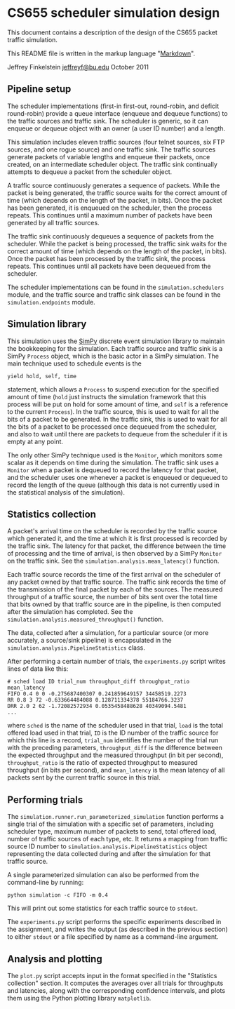 # CS655 scheduler simulation design #

This document contains a description of the design of the CS655 packet traffic
simulation.

This README file is written in the markup language "[Markdown][1]".

Jeffrey Finkelstein <jeffreyf@bu.edu>
October 2011

[1]: http://daringfireball.net/projects/markdown

## Pipeline setup ##

The scheduler implementations (first-in first-out, round-robin, and deficit
round-robin) provide a queue interface (enqueue and dequeue functions) to the
traffic sources and traffic sink. The scheduler is generic, so it can enqueue
or dequeue object with an owner (a user ID number) and a length.

This simulation includes eleven traffic sources (four telnet sources, six FTP
sources, and one rogue source) and one traffic sink. The traffic sources
generate packets of variable lengths and enqueue their packets, once created,
on an intermediate scheduler object. The traffic sink continually attempts to
dequeue a packet from the scheduler object.

A traffic source continuously generates a sequence of packets. While the packet
is being generated, the traffic source waits for the correct amount of time
(which depends on the length of the packet, in bits). Once the packet has been
generated, it is enqueued on the scheduler, then the process repeats. This
continues until a maximum number of packets have been generated by all traffic
sources.

The traffic sink continuously dequeues a sequence of packets from the
scheduler. While the packet is being processed, the traffic sink waits for the
correct amount of time (which depends on the length of the packet, in
bits). Once the packet has been processed by the traffic sink, the process
repeats. This continues until all packets have been dequeued from the
scheduler.

The scheduler implementations can be found in the `simulation.schedulers`
module, and the traffic source and traffic sink classes can be found in the
`simulation.endpoints` module.

## Simulation library ##

This simulation uses the [SimPy][2] discrete event simulation library to
maintain the bookkeeping for the simulation. Each traffic source and traffic
sink is a SimPy `Process` object, which is the basic actor in a SimPy
simulation. The main technique used to schedule events is the

    yield hold, self, time

statement, which allows a `Process` to suspend execution for the specified
amount of time (`hold` just instructs the simulation framework that this
process will be put on hold for some amount of time, and `self` is a reference
to the current `Process`). In the traffic source, this is used to wait for all
the bits of a packet to be generated. In the traffic sink, this is used to wait
for all the bits of a packet to be processed once dequeued from the scheduler,
and also to wait until there are packets to dequeue from the scheduler if it is
empty at any point.

The only other SimPy technique used is the `Monitor`, which monitors some
scalar as it depends on time during the simulation. The traffic sink uses a
`Monitor` when a packet is dequeued to record the latency for that packet, and
the scheduler uses one whenever a packet is enqueued or dequeued to record the
length of the queue (although this data is not currently used in the
statistical analysis of the simulation).

[2]: http://simpy.sourceforge.net

## Statistics collection ##

A packet's arrival time on the scheduler is recorded by the traffic source
which generated it, and the time at which it is first processed is recorded by
the traffic sink. The latency for that packet, the difference between the time
of processing and the time of arrival, is then observed by a SimPy `Monitor` on
the traffic sink. See the `simulation.analysis.mean_latency()` function.

Each traffic source records the time of the first arrival on the scheduler of
any packet owned by that traffic source. The traffic sink records the time of
the transmission of the final packet by each of the sources. The measured
throughput of a traffic source, the number of bits sent over the total time
that bits owned by that traffic source are in the pipeline, is then computed
after the simulation has completed. See the
`simulation.analysis.measured_throughput()` function.

The data, collected after a simulation, for a particular source (or more
accurately, a source/sink pipeline) is encapsulated in the
`simulation.analysis.PipelineStatistics` class. 

After performing a certain number of trials, the `experiments.py` script writes
lines of data like this:

    # sched load ID trial_num throughput_diff throughput_ratio mean_latency
    FIFO 0.4 0 0 -0.275687400307 0.241859649157 34458519.2273
    RR 0.8 3 72 -0.633664484088 0.128711334378 55184766.3237
    DRR 2.0 2 62 -1.72082572934 0.0535458488628 40349094.5481
    ...

where `sched` is the name of the scheduler used in that trial, `load` is the
total offered load used in that trial, `ID` is the ID number of the traffic
source for which this line is a record, `trial_num` identifies the number of
the trial run with the preceding parameters, `throughput_diff` is the
difference between the expected throughput and the measured throughput (in bit
per second), `throughput_ratio` is the ratio of expected throughput to measured
throughput (in bits per second), and `mean_latency` is the mean latency of all
packets sent by the current traffic source in this trial.

## Performing trials ##

The `simulation.runner.run_parameterized_simulation` function performs a single
trial of the simulation with a specific set of parameters, including scheduler
type, maximum number of packets to send, total offered load, number of traffic
sources of each type, etc. It returns a mapping from traffic source ID number
to `simulation.analysis.PipelineStatistics` object representing the data
collected during and after the simulation for that traffic source.

A single parameterized simulation can also be performed from the command-line
by running:

    python simulation -c FIFO -m 0.4

This will print out some statistics for each traffic source to `stdout`.

The `experiments.py` script performs the specific experiments described in the
assignment, and writes the output (as described in the previous section) to
either `stdout` or a file specified by name as a command-line argument.

## Analysis and plotting ##

The `plot.py` script accepts input in the format specified in the "Statistics
collection" section. It computes the averages over all trials for throughputs
and latencies, along with the corresponding confidence intervals, and plots
them using the Python plotting library `matplotlib`.

